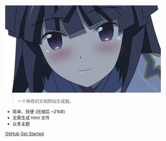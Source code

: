 <!-- _coverpage.md -->

![wallhaven-4yd2el](assets/wallhaven-4yd2el.jpg)


> 一个神奇的文档网站生成器。

- 简单、轻便 (压缩后 ~21kB)
- 无需生成 html 文件
- 众多主题

[GitHub](https://github.com/docsifyjs/docsify/)
[Get Started](#docsify)

